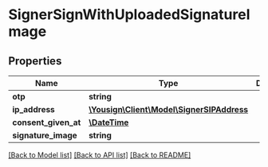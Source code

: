 # SignerSignWithUploadedSignatureImage

## Properties
Name | Type | Description | Notes
------------ | ------------- | ------------- | -------------
**otp** | **string** |  | [optional] 
**ip_address** | [**\Yousign\Client\Model\SignerSIPAddress**](SignerSIPAddress.md) |  | 
**consent_given_at** | [**\DateTime**](\DateTime.md) |  | 
**signature_image** | **string** |  | 

[[Back to Model list]](../../README.md#documentation-for-models) [[Back to API list]](../../README.md#documentation-for-api-endpoints) [[Back to README]](../../README.md)
